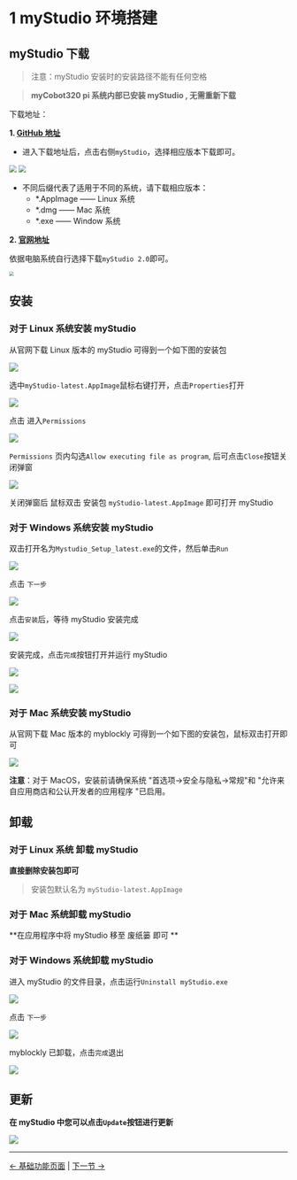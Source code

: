 # 1 myStudio 环境搭建

## myStudio 下载

> 注意：myStudio 安装时的安装路径不能有任何空格

> **myCobot320 pi 系统内部已安装 myStudio , 无需重新下载**

下载地址：

**1. [GitHub 地址](https://github.com/elephantrobotics/myStudio)**

- 进入下载地址后，点击右侧`myStudio`，选择相应版本下载即可。

<img src="./img/github.png" style="zoom: 80%;" />

<img src="./img/github_download.png" style="zoom: 80%;" />

- 不同后缀代表了适用于不同的系统，请下载相应版本：
  - \*.AppImage —— Linux 系统
  - \*.dmg —— Mac 系统
  - \*.exe —— Window 系统

**2. [官网地址](https://www.elephantrobotics.com/download/)**

依据电脑系统自行选择下载`myStudio 2.0`即可。

<img src="./img/download.png" style="zoom: 50%;" />

## 安装

### 对于 Linux 系统安装 myStudio

从官网下载 Linux 版本的 myStudio 可得到一个如下图的安装包

![](.\img\320\appimage.png)

选中`myStudio-latest.AppImage`鼠标右键打开，点击`Properties`打开

<img src=".\img\320\appimage1.png"  />

点击 进入`Permissions`

<img src=".\img\320\appimage2.png"  />

`Permissions` 页内勾选`Allow executing file as program`, 后可点击`Close`按钮关闭弹窗

<img src=".\img\320\appimage3.png"  />

关闭弹窗后 鼠标双击 安装包 `myStudio-latest.AppImage` 即可打开 myStudio

### 对于 Windows 系统安装 myStudio

双击打开名为`Mystudio_Setup_latest.exe`的文件，然后单击`Run`

![](./img/install_1.png)

点击 `下一步`

![](./img/install_2.png)

点击`安装`后，等待 myStudio 安装完成

![](./img/install_3.png)

安装完成，点击`完成`按钮打开并运行 myStudio

![](./img/install_4.png)

![](./img\install_5.png)

### 对于 Mac 系统安装 myStudio

从官网下载 Mac 版本的 myblockly 可得到一个如下图的安装包，鼠标双击打开即可

![](.\img\mac.png)

**注意**：对于 MacOS，安装前请确保系统 "首选项->安全与隐私->常规"和 "允许来自应用商店和公认开发者的应用程序 "已启用。

## 卸载

### 对于 Linux 系统 卸载 myStudio

**直接删除安装包即可**

> 安装包默认名为 `myStudio-latest.AppImage`

### 对于 Mac 系统卸载 myStudio

**在应用程序中将 myStudio 移至 废纸篓 即可 **

### 对于 Windows 系统卸载 myStudio

进入 myStudio 的文件目录，点击运行`Uninstall myStudio.exe`

![](img\uninstall_1.png)

点击 `下一步`

![](img\uninstall_2.png)

myblockly 已卸载，点击`完成`退出

![](img\uninstall_3.png)

## 更新

**在 myStudio 中您可以点击`Update`按钮进行更新**

![](img\update.png)

---

[← 基础功能页面](../../../../5-BasicApplication/README_PI.md) | [下一节 →](../320pi/2-install_firmwares.md)
